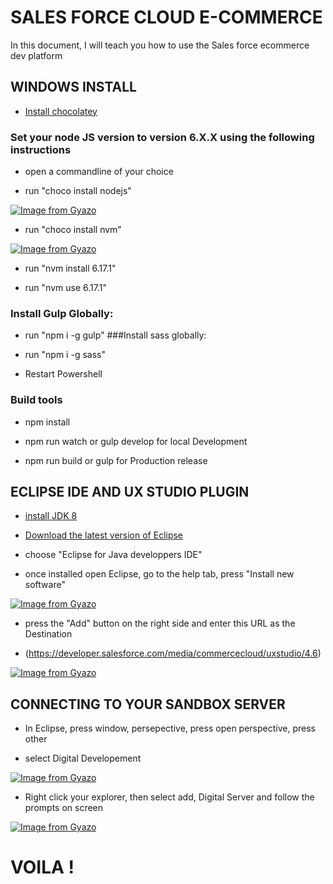 # SALES FORCE CLOUD E-COMMERCE

In this document, I will teach you how to use the Sales force ecommerce dev platform


## WINDOWS INSTALL

* [Install chocolatey](https://chocolatey.org/)

### Set your node JS version to version 6.X.X using the following instructions
* open a commandline of your choice

* run "choco install nodejs"

[![Image from Gyazo](https://i.gyazo.com/6333710f21b599fe1e644e7905ec11c8.gif)](https://gyazo.com/6333710f21b599fe1e644e7905ec11c8)

* run "choco install nvm"

[![Image from Gyazo](https://i.gyazo.com/76ffb2b72f7d836a2144945ee9208b73.gif)](https://gyazo.com/76ffb2b72f7d836a2144945ee9208b73)

* run "nvm install 6.17.1"

* run "nvm use 6.17.1"

### Install Gulp Globally:
* run "npm i -g gulp"
###Install sass globally:
* run "npm i -g sass"

* Restart Powershell
### Build tools
* npm install

* npm run watch or gulp develop for local Development

* npm run build or gulp for Production release


## ECLIPSE IDE AND UX STUDIO PLUGIN
* [install JDK 8](https://www.oracle.com/java/technologies/javase/javase-jdk8-downloads.html)

* [Download the latest version of Eclipse](https://www.eclipse.org/)

* choose "Eclipse for Java developpers IDE"

* once installed open Eclipse, go to the help tab, press "Install new software"

[![Image from Gyazo](https://i.gyazo.com/6f33bd2b20983407e9d6852bafaf81c0.gif)](https://gyazo.com/6f33bd2b20983407e9d6852bafaf81c0)

* press the "Add" button on the right side and enter this URL as the Destination

* (https://developer.salesforce.com/media/commercecloud/uxstudio/4.6)

[![Image from Gyazo](https://i.gyazo.com/b35c58785dbe0f827bfe9d6a92dc4010.gif)](https://gyazo.com/b35c58785dbe0f827bfe9d6a92dc4010)

## CONNECTING TO YOUR SANDBOX SERVER

* In Eclipse, press window, persepective, press open perspective, press other

* select Digital Developement

 [![Image from Gyazo](https://i.gyazo.com/6316d098b998bdb60608418b2997f81b.gif)](https://gyazo.com/6316d098b998bdb60608418b2997f81b)

* Right click your explorer, then select add, Digital Server and follow the prompts on screen

[![Image from Gyazo](https://i.gyazo.com/ab10ac277362d0d7863f02e233dd248c.gif)](https://gyazo.com/ab10ac277362d0d7863f02e233dd248c)

# VOILA !
